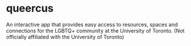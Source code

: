 # queercus
An interactive app that provides easy access to resources, spaces and connections for the LGBTQ+ community at the University of Toronto. (Not officially affiliated with the University of Toronto)
